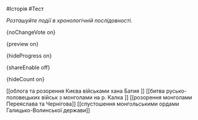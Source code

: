 #Історія #Тест

*Розташуйте події в хронологічній послідовності.*

{noChangeVote on}

{preview on}

{hideProgress on}

{shareEnable off}

{hideCount on}

[[облога та розорення Києва військами хана Батия ]]
[[битва русько-половецьких військ з монголами на р. Калка ]]
[[розорення монголами Переяслава та Чернігова]]
[[спустошення монгольськими ордами Галицько-Волинської держави]]
